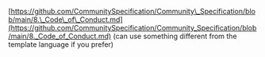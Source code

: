 [https://github.com/CommunitySpecification/Community\_Specification/blob/main/8.\_Code\_of\_Conduct.md](https://github.com/CommunitySpecification/Community_Specification/blob/main/8._Code_of_Conduct.md) (can use something different from the template language if you prefer)
